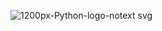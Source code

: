 ![1200px-Python-logo-notext svg](https://user-images.githubusercontent.com/79167679/140615650-1537d4c0-f58c-4b0c-b116-4a63e8cd4cf2.png)

